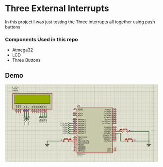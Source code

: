 # Three External Interrupts
In this project I was just testing the Three interrupts all together using push buttons

### Components Used  in this repo
* Atmega32
* LCD
* Three Buttons

## Demo
<p align="center"><img src="gifs/interrupts.gif"\></p>